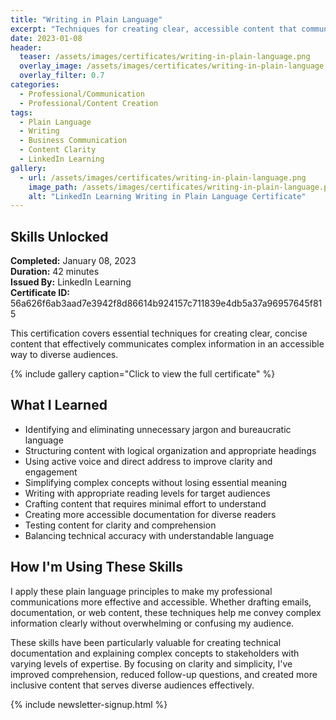 ```yaml
---
title: "Writing in Plain Language"
excerpt: "Techniques for creating clear, accessible content that communicates effectively to diverse audiences without unnecessary complexity"
date: 2023-01-08
header:
  teaser: /assets/images/certificates/writing-in-plain-language.png
  overlay_image: /assets/images/certificates/writing-in-plain-language.png
  overlay_filter: 0.7
categories:
  - Professional/Communication
  - Professional/Content Creation
tags:
  - Plain Language
  - Writing
  - Business Communication
  - Content Clarity
  - LinkedIn Learning
gallery:
  - url: /assets/images/certificates/writing-in-plain-language.png
    image_path: /assets/images/certificates/writing-in-plain-language.png
    alt: "LinkedIn Learning Writing in Plain Language Certificate"
---
```


## Skills Unlocked

**Completed:** January 08, 2023  
**Duration:** 42 minutes  
**Issued By:** LinkedIn Learning  
**Certificate ID:** 56a626f6ab3aad7e3942f8d86614b924157c711839e4db5a37a96957645f815

This certification covers essential techniques for creating clear, concise content that effectively communicates complex information in an accessible way to diverse audiences.

{% include gallery caption="Click to view the full certificate" %}

## What I Learned

* Identifying and eliminating unnecessary jargon and bureaucratic language
* Structuring content with logical organization and appropriate headings
* Using active voice and direct address to improve clarity and engagement
* Simplifying complex concepts without losing essential meaning
* Writing with appropriate reading levels for target audiences
* Crafting content that requires minimal effort to understand
* Creating more accessible documentation for diverse readers
* Testing content for clarity and comprehension
* Balancing technical accuracy with understandable language

## How I'm Using These Skills

I apply these plain language principles to make my professional communications more effective and accessible. Whether drafting emails, documentation, or web content, these techniques help me convey complex information clearly without overwhelming or confusing my audience.

These skills have been particularly valuable for creating technical documentation and explaining complex concepts to stakeholders with varying levels of expertise. By focusing on clarity and simplicity, I've improved comprehension, reduced follow-up questions, and created more inclusive content that serves diverse audiences effectively.

{% include newsletter-signup.html %}